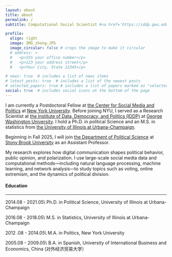 ```yaml
---
layout: about
title: about
permalink: /
subtitle: Computational Social Scientist #<a href='https://iddp.gwu.edu/'>George Washington University</a>. 

profile:
  align: right
  image: IMG_zhong.JPG
  image_circular: false # crops the image to make it circular
  # address: >
  #   <p>555 your office number</p>
  #   <p>123 your address street</p>
  #   <p>Your City, State 12345</p>

# news: true  # includes a list of news items
# latest_posts: true  # includes a list of the newest posts
# selected_papers: true # includes a list of papers marked as "selected={true}"
social: true  # includes social icons at the bottom of the page
---
```


<!-- Write your biography here. Tell the world about yourself. Link to your favorite [subreddit](http://reddit.com). You can put a picture in, too. The code is already in, just name your picture `prof_pic.jpg` and put it in the `img/` folder.

Put your address / P.O. box / other info right below your picture. You can also disable any of these elements by editing `profile` property of the YAML header of your `_pages/about.md`. Edit `_bibliography/papers.bib` and Jekyll will render your [publications page](/al-folio/publications/) automatically.

Link to your social media connections, too. This theme is set up to use [Font Awesome icons](http://fortawesome.github.io/Font-Awesome/) and [Academicons](https://jpswalsh.github.io/academicons/), like the ones below. Add your Facebook, Twitter, LinkedIn, Google Scholar, or just disable all of them. -->

I am currently a Postdoctoral Fellow at [the Center for Social Media and Politics](https://csmapnyu.org/) at [New York University](https://www.nyu.edu/). Before joining NYU, I served as a Research Scientist at [the Institute of Data, Democracy, and Politics (IDDP)](https://iddp.gwu.edu/) at [George Washington University](https://www.gwu.edu/). I hold a Ph.D. in political Science and an M.S. in statistics from [the University of Illinois at Urbana-Champaign](https://illinois.edu/).

Beginning in Fall 2025, I will join [the Department of Political Science](https://www.stonybrook.edu/polsci/) at [Stony Brook University](https://www.stonybrook.edu) as an Assistant Professor.

My research explores how digital communication shapes political behavior, public opinion, and polarization. I use large-scale social media data and computational methods—including natural language processing, machine learning, and network analysis—to study topics such as voting, online extremism, and the dynamics of political division.



#### Education
---
2014.08 - 2021.05\\
Ph.D. in Political Science, University of Illinois at Urbana-Champaign

2016.08 - 2018.05\\
M.S. in Statistics, University of Illinois at Urbana-Champaign

2012 .08 - 2014.05\\
M.A. in Politics, New York University

2005.08 - 2009.05\\
B.A. in Spanish, University of International Business and Economics, China (对外经济贸易大学）